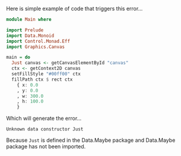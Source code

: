 Here is simple example of code that triggers this error...

```purescript
module Main where

import Prelude
import Data.Monoid
import Control.Monad.Eff
import Graphics.Canvas

main = do          
  Just canvas <- getCanvasElementById "canvas"
  ctx <- getContext2D canvas
  setFillStyle "#00ff00" ctx
  fillPath ctx $ rect ctx
    { x: 0.0
    , y: 0.0
    , w: 300.0
    , h: 100.0
    }
```

Which will generate the error...

```
Unknown data constructor Just
```

Because `Just` is defined in the Data.Maybe package and Data.Maybe package has not been imported.